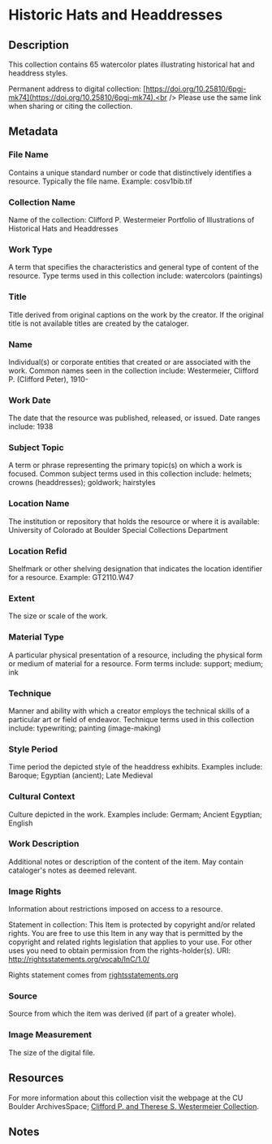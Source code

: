 # Historic Hats and Headdresses
## Description
This collection contains 65 watercolor plates illustrating historical hat and headdress styles. 

Permanent address to digital collection: [https://doi.org/10.25810/6pgj-mk74](https://doi.org/10.25810/6pgj-mk74).<br /> 
Please use the same link when sharing or citing the collection.
## Metadata
### File Name
Contains a unique standard number or code that distinctively identifies a resource. Typically the file name. Example: cosv1bib.tif
### Collection Name
Name of the collection: Clifford P. Westermeier Portfolio of Illustrations of Historical Hats and Headdresses
### Work Type
A term that specifies the characteristics and general type of content of the resource. Type terms used in this collection include: watercolors (paintings) 
### Title
Title derived from original captions on the work by the creator. If the original title is not available titles are created by the cataloger.
### Name
Individual(s) or corporate entities that created or are associated with the work. Common names seen in the collection include: Westermeier, Clifford P. (Clifford Peter), 1910-
### Work Date
The date that the resource was published, released, or issued. Date ranges include: 1938
### Subject Topic
A term or phrase representing the primary topic(s) on which a work is focused. Common subject terms used in this collection include: helmets; crowns (headdresses); goldwork; hairstyles
### Location Name
The institution or repository that holds the resource or where it is available: University of Colorado at Boulder Special Collections Department
### Location Refid
Shelfmark or other shelving designation that indicates the location identifier for a resource. Example: GT2110.W47
### Extent
The size or scale of the work.
### Material Type
A particular physical presentation of a resource, including the physical form or medium of material for a resource. Form terms include: support; medium; ink
### Technique
Manner and ability with which a creator employs the technical skills of a particular art or field of endeavor. Technique terms used in this collection include: typewriting; painting (image-making)
### Style Period
Time period the depicted style of the headdress exhibits. Examples include: Baroque; Egyptian (ancient); Late Medieval
### Cultural Context
Culture depicted in the work. Examples include: Germam; Ancient Egyptian; English
### Work Description
Additional notes or description of the content of the item. May contain cataloger's notes as deemed relevant.
### Image Rights
Information about restrictions imposed on access to a resource.

Statement in collection: This Item is protected by copyright and/or related rights. You are free to use this Item in any way that is permitted by the copyright and related rights legislation that applies to your use. For other uses you need to obtain permission from the rights-holder(s). URI: http://rightsstatements.org/vocab/InC/1.0/

Rights statement comes from [rightsstatements.org](https://rightsstatements.org/page/1.0/?language=en)
### Source
Source from which the item was derived (if part of a greater whole).

### Image Measurement
The size of the digital file.

## Resources
For more information about this collection visit the webpage at the CU Boulder ArchivesSpace; [Clifford P. and Therese S. Westermeier Collection](https://archives.colorado.edu/repositories/2/resources/1979).

## Notes
